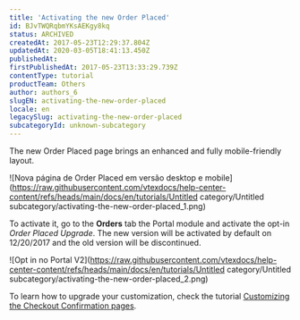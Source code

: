 ```yaml
---
title: 'Activating the new Order Placed'
id: BJvTWQRqbmYKsAEKgy8kq
status: ARCHIVED
createdAt: 2017-05-23T12:29:37.804Z
updatedAt: 2020-03-05T18:41:13.450Z
publishedAt: 
firstPublishedAt: 2017-05-23T13:33:29.739Z
contentType: tutorial
productTeam: Others
author: authors_6
slugEN: activating-the-new-order-placed
locale: en
legacySlug: activating-the-new-order-placed
subcategoryId: unknown-subcategory
---
```


The new Order Placed page brings an enhanced and fully mobile-friendly layout.

![Nova página de Order Placed em versão desktop e mobile](https://raw.githubusercontent.com/vtexdocs/help-center-content/refs/heads/main/docs/en/tutorials/Untitled category/Untitled subcategory/activating-the-new-order-placed_1.png)

To activate it, go to the **Orders** tab the Portal module and activate the opt-in _Order Placed Upgrade_. The new version will be activated by default on 12/20/2017 and the old version will be discontinued.

![Opt in no Portal V2](https://raw.githubusercontent.com/vtexdocs/help-center-content/refs/heads/main/docs/en/tutorials/Untitled category/Untitled subcategory/activating-the-new-order-placed_2.png)

To learn how to upgrade your customization, check the tutorial [Customizing the Checkout Confirmation pages](http://help.vtex.com/en/tutorial/customizing-the-checkout-confirmation-pages).
